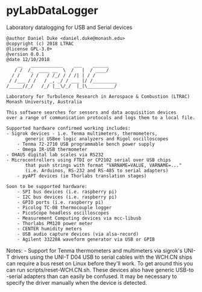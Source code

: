 # pyLabDataLogger
Laboratory datalogging for USB and Serial devices

    @author Daniel Duke <daniel.duke@monash.edu>
    @copyright (c) 2018 LTRAC
    @license GPL-3.0+
    @version 0.0.1
    @date 12/10/2018
        __   ____________    ___    ______    
       / /  /_  ____ __  \  /   |  / ____/    
      / /    / /   / /_/ / / /| | / /         
     / /___ / /   / _, _/ / ___ |/ /_________ 
    /_____//_/   /_/ |__\/_/  |_|\__________/ 

    Laboratory for Turbulence Research in Aerospace & Combustion (LTRAC)
    Monash University, Australia

    This software searches for sensors and data acquisition devices
    over a range of communication protocols and logs them to a local file.
    
    Supported hardware confirmed working includes:
	- Sigrok devices - i.e. Tenma multimeters, thermometers,
           generic USBee logic analyzers and Rigol oscilloscopes
        - Tenma 72-2710 USB programmable bench power supply
        - Omega IR-USB thermometer 
	- OHAUS digital lab scales via RS232
	- Microcontrollers using FTDI or CP2102 serial over USB chips
           that push strings with format "VARNAME=VALUE, VARNAME=..."
           (i.e. Arduinos, RS-232 and RS-485 to serial adapters)
        - pyAPT devices (ie Thorlabs translation stages)

    Soon to be supported hardware:
        - SPI bus devices (i.e. raspberry pi)
        - I2C bus devices (i.e. raspberry pi)
        - GPIO ports (i.e. raspberry pi)
        - Picolog TC-08 thermocouple logger
        - PicoScope headless oscilloscopes
        - Measurement Computing devices via mcc-libusb
	    - Thorlabs PM120 power meter
    	- CENTER humidity meters
	    - USB audio capture devices (via alsa-record)
        - Agilent 33220A waveform generator via USB or GPIB

Notes:
	- Support for Tenma thermometers and multimeters via sigrok's UNI-T drivers
          using the UNI-T D04 USB to serial cables with the WCH.CN ships can require
          a bus reset on Linux before they'll work. To get around this
          you can run scripts/reset-WCH.CN.sh. These devices also have generic USB-to
          -serial adapters than can easily be confused. It may be necessary to specify
          the driver manually when the device is detected.
